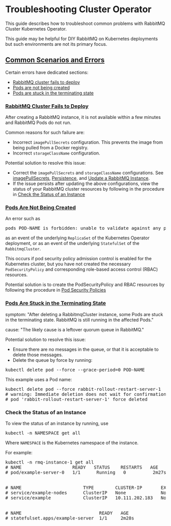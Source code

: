 # Troubleshooting Cluster Operator

This guide describes how to troubleshoot common problems with RabbitMQ Cluster Kubernetes Operator.

This guide may be helpful for DIY RabbitMQ on Kubernetes deployments but such environments
are not its primary focus.


## <a id="errors" class="anchor" href="#errors">Common Scenarios and Errors</a>

Certain errors have dedicated sections:

+ [RabbitMQ cluster fails to deploy](#cluster-fails-to-deploy)
+ [Pods are not being created](#pods-are-not-created)
+ [Pods are stuck in the terminating state](#pods-stuck-in-terminating-state)

### <a id="cluster-fails-to-deploy" class="anchor" href="#cluster-fails-to-deploy">RabbitMQ Cluster Fails to Deploy</a>

After creating a RabbitMQ instance, it is not available within a few minutes and RabbitMQ Pods do not run.

Common reasons for such failure are:

 * Incorrect `imagePullSecrets` configuration. This prevents the image from being pulled from a Docker registry.
 * Incorrect `storageClassName` configuration.

Potential solution to resolve this issue:

 * Correct the <code>imagePullSecrets</code> and <code>storageClassName</code>
   configurations. See [imagePullSecrets](/using-cluster-operator.html#image-pull-secrets),
   [Persistence](/using-cluster-operator.html#persistence), and
   [Update a RabbitMQ Instance](/using.html#update).
 * If the issue persists after updating the above configurations, view the status
   of your RabbitMQ cluster resources by following in the procedure in
   [Check the Status of an Instance](#check-instance-status)

### <a id="pods-are-not-created" class="anchor" href="#pods-are-not-created">Pods Are Not Being Created</a>

An error such as

<pre class="lang-plaintext">
pods POD-NAME is forbidden: unable to validate against any pod security policy: []
</pre>

as an event of the underlying `ReplicaSet` of the Kubernetes Operator deployment, or as an
event of the underlying `StatefulSet` of the `RabbitmqCluster`.

This occurs if pod security policy admission control is enabled for the
Kubernetes cluster, but you have not created the necessary `PodSecurityPolicy` and
corresponding role-based access control (RBAC) resources.

Potential solution is to create the PodSecurityPolicy and RBAC resources by following the procedure in
[Pod Security Policies](/using-cluster-operator.html#psp)

### <a id="pods-stuck-in-terminating-state" class="anchor" href="#pods-stuck-in-terminating-state">Pods Are Stuck in the Terminating State</a>

symptom: "After deleting a RabbitmqCluster instance, some Pods
are stuck in the terminating state. RabbitMQ is still running in the affected Pods."

cause: "The likely cause is a leftover quorum queue in RabbitMQ."

Potential solution to resolve this issue:

 * Ensure there are no messages in the queue, or that it is acceptable to delete those messages.
 * Delete the queue by force by running:

<pre class="lang-bash">
kubectl delete pod --force --grace-period=0 POD-NAME
</pre>

This example uses a Pod name:

<pre class="lang-bash">
kubectl delete pod --force rabbit-rollout-restart-server-1
# warning: Immediate deletion does not wait for confirmation that the running resource has been terminated. The resource may continue to run on the cluster indefinitely.
# pod 'rabbit-rollout-restart-server-1' force deleted
</pre>

### <a id='check-instance-status'></a> Check the Status of an Instance

To view the status of an instance by running, use

<pre class="lang-bash">
kubectl -n NAMESPACE get all
</pre>

Where `NAMESPACE` is the Kubernetes namespace of the instance.

For example:

<pre class="lang-bash">
kubectl -n rmq-instance-1 get all
# NAME                   READY   STATUS    RESTARTS   AGE
# pod/example-server-0   1/1      Running   0          2m27s
<br/>
# NAME                       TYPE        CLUSTER-IP       EXTERNAL-IP   PORT(S)                        AGE
# service/example-nodes      ClusterIP   None             None        4369/TCP                       2m27s
# service/example            ClusterIP   10.111.202.183   None        5672/TCP,15672/TCP,15692/TCP   2m28s
<br/>
# NAME                             READY   AGE
# statefulset.apps/example-server  1/1     2m28s
</pre>

